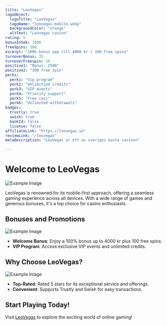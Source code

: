 ```yaml
---
title: "LeoVegas"
logoObject:
  logoTitle: "LeoVegas"
  logoName: "leovegas-mobile.webp"
  backgroundColor: "orange"
  altText: "Leovegas casino"
rating: 5
bonusInSek: 1000
freeSpins: 300
excerpt: "100% bonus upp till 4000 kr + 100 free spins"
turnoverBonus: 35
turnoverFreespin: 10
positive1: "Bonus: 2500"
positive2: "300 free spin"
perks:
  perk1: "Vip program"
  perk2: "Unlimitied credits"
  perk3: "VIP events"
  perk4: "Priority support"
  perk5: "Free casj"
  perk6: "Unlimited withdrawals"
badges:
  trustly: true
  swish: true
  bankId: false
  license: false
affiliateLink: "https://leovegas.se"
reviewLink: "/leovegas"
metaDescription: "LeoVegas ar ett av sveriges basta casinon"

---
```

# Welcome to LeoVegas
![Example Image](/images/logos/LeoVegas/leovegas-mobile.webp)

LeoVegas is renowned for its mobile-first approach, offering a seamless gaming experience across all devices. With a wide range of games and generous bonuses, it's a top choice for casino enthusiasts.

## Bonuses and Promotions
![Example Image](/images/logos/LeoVegas/leovegas-mobile.webp)

- **Welcome Bonus**: Enjoy a 100% bonus up to 4000 kr plus 100 free spins.
- **VIP Program**: Access exclusive VIP events and unlimited credits.

## Why Choose LeoVegas?
![Example Image](/images/logos/LeoVegas/leovegas-mobile.webp)

- **Top-Rated**: Rated 5 stars for its exceptional service and offerings.
- **Convenient**: Supports Trustly and Swish for easy transactions.

## Start Playing Today!

Visit [LeoVegas](https://leovegas.se) to explore the exciting world of online gaming!
